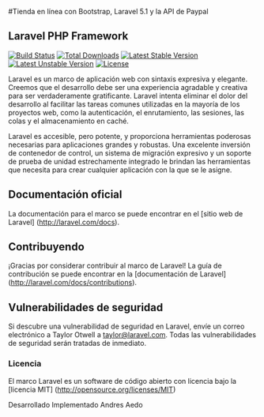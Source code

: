 #Tienda en línea con Bootstrap, Laravel 5.1 y la API de Paypal

## Laravel PHP Framework

[![Build Status](https://travis-ci.org/laravel/framework.svg)](https://travis-ci.org/laravel/framework)
[![Total Downloads](https://poser.pugx.org/laravel/framework/d/total.svg)](https://packagist.org/packages/laravel/framework)
[![Latest Stable Version](https://poser.pugx.org/laravel/framework/v/stable.svg)](https://packagist.org/packages/laravel/framework)
[![Latest Unstable Version](https://poser.pugx.org/laravel/framework/v/unstable.svg)](https://packagist.org/packages/laravel/framework)
[![License](https://poser.pugx.org/laravel/framework/license.svg)](https://packagist.org/packages/laravel/framework)

Laravel es un marco de aplicación web con sintaxis expresiva y elegante. Creemos que el desarrollo debe ser una experiencia agradable y creativa para ser verdaderamente gratificante. Laravel intenta eliminar el dolor del desarrollo al facilitar las tareas comunes utilizadas en la mayoría de los proyectos web, como la autenticación, el enrutamiento, las sesiones, las colas y el almacenamiento en caché.

Laravel es accesible, pero potente, y proporciona herramientas poderosas necesarias para aplicaciones grandes y robustas. Una excelente inversión de contenedor de control, un sistema de migración expresivo y un soporte de prueba de unidad estrechamente integrado le brindan las herramientas que necesita para crear cualquier aplicación con la que se le asigne.

## Documentación oficial

La documentación para el marco se puede encontrar en el [sitio web de Laravel] (http://laravel.com/docs).

## Contribuyendo

¡Gracias por considerar contribuir al marco de Laravel! La guía de contribución se puede encontrar en la [documentación de Laravel] (http://laravel.com/docs/contributions).

## Vulnerabilidades de seguridad

Si descubre una vulnerabilidad de seguridad en Laravel, envíe un correo electrónico a Taylor Otwell a taylor@laravel.com. Todas las vulnerabilidades de seguridad serán tratadas de inmediato.

### Licencia

El marco Laravel es un software de código abierto con licencia bajo la [licencia MIT] (http://opensource.org/licenses/MIT)

Desarrollado Implementado Andres Aedo
